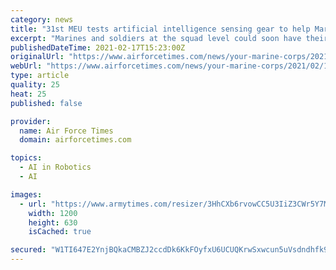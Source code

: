 ```yaml
---
category: news
title: "31st MEU tests artificial intelligence sensing gear to help Marines, soldiers see invisible threats"
excerpt: "Marines and soldiers at the squad level could soon have their own kind of “attention warning” system while on foot patrol ― much like modern car drivers have for lane changing on busy highways. A combination of systems being tested soon by Marines with the 31st Marine Expeditionary Unit out of Okinawa,"
publishedDateTime: 2021-02-17T15:23:00Z
originalUrl: "https://www.airforcetimes.com/news/your-marine-corps/2021/02/17/31st-meu-tests-artificial-intelligence-sensing-gear-to-help-marines-soldiers-see-invisible-threats/"
webUrl: "https://www.airforcetimes.com/news/your-marine-corps/2021/02/17/31st-meu-tests-artificial-intelligence-sensing-gear-to-help-marines-soldiers-see-invisible-threats/"
type: article
quality: 25
heat: 25
published: false

provider:
  name: Air Force Times
  domain: airforcetimes.com

topics:
  - AI in Robotics
  - AI

images:
  - url: "https://www.armytimes.com/resizer/3HhCXb6rvowCC5U3IiZ3CWr5Y7M=/1200x630/filters:quality(100)/cloudfront-us-east-1.images.arcpublishing.com/mco/NCQIBVL5ABHWLPTLFJAYYS2MAU.jpg"
    width: 1200
    height: 630
    isCached: true

secured: "W1TI647E2YnjBQkaCMBZJ2ccdDk6KkFOyfxU6UCUQKrwSxwcun5uVsdndhfk9wjq4ni8BOVBS0wc5F5Xdxf0PhDBe0EK1JLWcnK9OiuPmZesbrSOSPxoN/UDe+RvW5d7DK/MpUrVFMJi7IF1L0EXBqkwYyBr2v+pI5i8mluKGQRxbP9MnNX+47KzPhLVgDMVhmUfOAAV6kTbdA+FDOKjljJT5h09RvbjdJqJzIz0aMX8Dibhtwvfd1GNfUfV2ttOXsZCHbYJQcNML2rxAlRfjN9zY7jk2lNyhTw0fYtRjcvZtrIN/qzhBLseQPkA6O9M8uioLWem9dh1QPsyilP3IOFCu3ru+1Cn+aGMJQwOgQE=;1OgbFhvoLrpL/H2r/QufKQ=="
---
```


